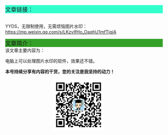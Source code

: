 <div style="background-color:#33ffcc;font-size:18px">文章链接：</div>

<br/>YYDS，无限制使用，无需烦恼图片水印：<a href="https://mp.weixin.qq.com/s/LKzvIfHo_OaqhU1mfTjqjA" target="_blank" >https://mp.weixin.qq.com/s/LKzvIfHo_OaqhU1mfTjqjA</a>



<div style="background-color:RGB(52,160,40);font-size:18px">文章简介：</div>
该文章主要内容为：

电脑上可以处理图片水印的软件，效果还不错。

**本号持续分享有内容的干货，您的关注是我坚持的动力！**

<img src="./_assets/clip_image002.jpg" style="width:33%;margin-left:30%" />
